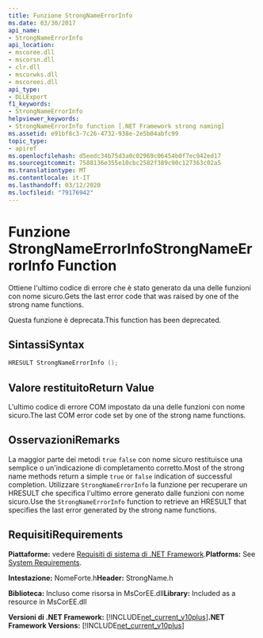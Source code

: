 ```yaml
---
title: Funzione StrongNameErrorInfo
ms.date: 03/30/2017
api_name:
- StrongNameErrorInfo
api_location:
- mscoree.dll
- mscorsn.dll
- clr.dll
- mscorwks.dll
- mscoreei.dll
api_type:
- DLLExport
f1_keywords:
- StrongNameErrorInfo
helpviewer_keywords:
- StrongNameErrorInfo function [.NET Framework strong naming]
ms.assetid: e91bf8c3-7c26-4732-938e-2e5b04abfc99
topic_type:
- apiref
ms.openlocfilehash: d5eedc34b75d3a0c02969c06454b0f7ec942ed17
ms.sourcegitcommit: 7588136e355e10cbc2582f389c90c127363c02a5
ms.translationtype: MT
ms.contentlocale: it-IT
ms.lasthandoff: 03/12/2020
ms.locfileid: "79176942"
---
```

# <a name="strongnameerrorinfo-function"></a><span data-ttu-id="02827-102">Funzione StrongNameErrorInfo</span><span class="sxs-lookup"><span data-stu-id="02827-102">StrongNameErrorInfo Function</span></span>
<span data-ttu-id="02827-103">Ottiene l'ultimo codice di errore che è stato generato da una delle funzioni con nome sicuro.</span><span class="sxs-lookup"><span data-stu-id="02827-103">Gets the last error code that was raised by one of the strong name functions.</span></span>  
  
 <span data-ttu-id="02827-104">Questa funzione è deprecata.</span><span class="sxs-lookup"><span data-stu-id="02827-104">This function has been deprecated.</span></span>  
  
## <a name="syntax"></a><span data-ttu-id="02827-105">Sintassi</span><span class="sxs-lookup"><span data-stu-id="02827-105">Syntax</span></span>  
  
```cpp  
HRESULT StrongNameErrorInfo ();
```  
  
## <a name="return-value"></a><span data-ttu-id="02827-106">Valore restituito</span><span class="sxs-lookup"><span data-stu-id="02827-106">Return Value</span></span>  
 <span data-ttu-id="02827-107">L'ultimo codice di errore COM impostato da una delle funzioni con nome sicuro.</span><span class="sxs-lookup"><span data-stu-id="02827-107">The last COM error code set by one of the strong name functions.</span></span>  
  
## <a name="remarks"></a><span data-ttu-id="02827-108">Osservazioni</span><span class="sxs-lookup"><span data-stu-id="02827-108">Remarks</span></span>  
 <span data-ttu-id="02827-109">La maggior parte dei metodi `true` `false` con nome sicuro restituisce una semplice o un'indicazione di completamento corretto.</span><span class="sxs-lookup"><span data-stu-id="02827-109">Most of the strong name methods return a simple `true` or `false` indication of successful completion.</span></span> <span data-ttu-id="02827-110">Utilizzare `StrongNameErrorInfo` la funzione per recuperare un HRESULT che specifica l'ultimo errore generato dalle funzioni con nome sicuro.</span><span class="sxs-lookup"><span data-stu-id="02827-110">Use the `StrongNameErrorInfo` function to retrieve an HRESULT that specifies the last error generated by the strong name functions.</span></span>  
  
## <a name="requirements"></a><span data-ttu-id="02827-111">Requisiti</span><span class="sxs-lookup"><span data-stu-id="02827-111">Requirements</span></span>  
 <span data-ttu-id="02827-112">**Piattaforme:** vedere [Requisiti di sistema di .NET Framework](../../get-started/system-requirements.md).</span><span class="sxs-lookup"><span data-stu-id="02827-112">**Platforms:** See [System Requirements](../../get-started/system-requirements.md).</span></span>  
  
 <span data-ttu-id="02827-113">**Intestazione:** NomeForte.h</span><span class="sxs-lookup"><span data-stu-id="02827-113">**Header:** StrongName.h</span></span>  
  
 <span data-ttu-id="02827-114">**Biblioteca:** Incluso come risorsa in MsCorEE.dll</span><span class="sxs-lookup"><span data-stu-id="02827-114">**Library:** Included as a resource in MsCorEE.dll</span></span>  
  
 <span data-ttu-id="02827-115">**Versioni di .NET Framework:** [!INCLUDE[net_current_v10plus](../../../../includes/net-current-v10plus-md.md)]</span><span class="sxs-lookup"><span data-stu-id="02827-115">**.NET Framework Versions:** [!INCLUDE[net_current_v10plus](../../../../includes/net-current-v10plus-md.md)]</span></span>  
